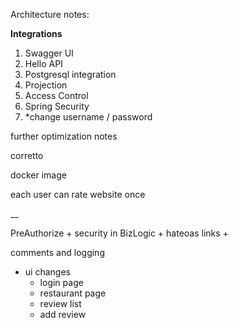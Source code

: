 Architecture notes:

**Integrations**

1. Swagger UI
2. Hello API
3. Postgresql integration
4. Projection
5. Access Control
6. Spring Security
7. *change username / password

further optimization notes

corretto 

docker image 

each user can rate website once

__

PreAuthorize +
security in BizLogic +
hateoas links +

comments and logging

- ui changes
    - login page
    - restaurant page
    - review list
    - add review
